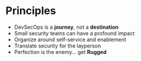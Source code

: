 # Principles

- DevSecOps is a **journey**, not a **destination**
- Small security teams can have a profound impact
- Organize around self-service and enablement
- Translate security for the layperson
- Perfection is the enemy... get **Rugged**
